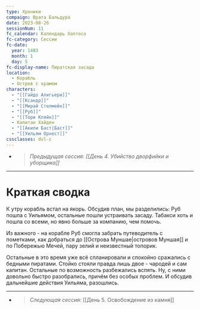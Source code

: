 ```yaml
---
type: Хроники
compaign: Врата Бальдура
date: 2023-08-26
sessionNum: 11
fc_calendar: Календарь Хаптоса
fc-category: Сессии
fc-date:
  year: 1483
  month: 1
  day: 5
fc-display-name: Пиратская засада
location:
  - Корабль
  - Остров с храмом
characters:
  - "[[Гайдо Алигьери]]"
  - "[[Ксандр]]"
  - "[[Мирай Стелмейн]]"
  - "[[Руб]]"
  - "[[Тори Кляйн]]"
  - Капитан Хайден
  - "[[Акили Баст|Баст]]"
  - "[[Уильям Орнест]]"
cssclasses: dvl-c
---
```


<!-- QueryToSerialize: LIST without ID "> *Предыдущая сессия*: *" + file.link + "*" From "content/Игры/Врата Бальдура/Хроники" WHERE sessionNum < this.sessionNum SORT sessionNum desc Limit 1 -->
<!-- SerializedQuery: LIST without ID "> *Предыдущая сессия*: *" + file.link + "*" From "content/Игры/Врата Бальдура/Хроники" WHERE sessionNum < this.sessionNum SORT sessionNum desc Limit 1 -->
- > *Предыдущая сессия*: *[[День 4. Убийство дворфийки и уборщика]]*
<!-- SerializedQuery END -->
---


# Краткая сводка

К утру корабль встал на якорь. Обсудив план, мы разделились: Руб пошла с Уильямом, остальные пошли устраивать засаду. Табакси хоть и пошла со всеми, но явно больше за компанию, чем помочь.

Из важного - на корабле Руб смогла забрать путеводитель с пометками, как добраться до [[Острова Муншае|островов Муншая]] и по Побережью Мечей, пару зелий и неизвестный топорик.

Остальные в это время уже всё спланировали и спокойно сражались с бедными пиратами. Стойко стояли правда лишь двое - чародей и сам капитан. Остальные по возможность разбежались вспять. Ну, с ними довольно быстро разобрались, причём без особых проблем. И обсудив дальнейшие действия Уильяма, разошлись.


---
<!-- QueryToSerialize: LIST without ID "> *Следующая сессия*: " + file.link From "content/Игры/Врата Бальдура/Хроники" WHERE sessionNum > this.sessionNum SORT sessionNum asc Limit 1 --><!-- SerializedQuery: LIST without ID "> *Следующая сессия*: " + file.link From "content/Игры/Врата Бальдура/Хроники" WHERE sessionNum > this.sessionNum SORT sessionNum asc Limit 1 -->
- > *Следующая сессия*: [[День 5. Освобождение из камня]]
<!-- SerializedQuery END -->
